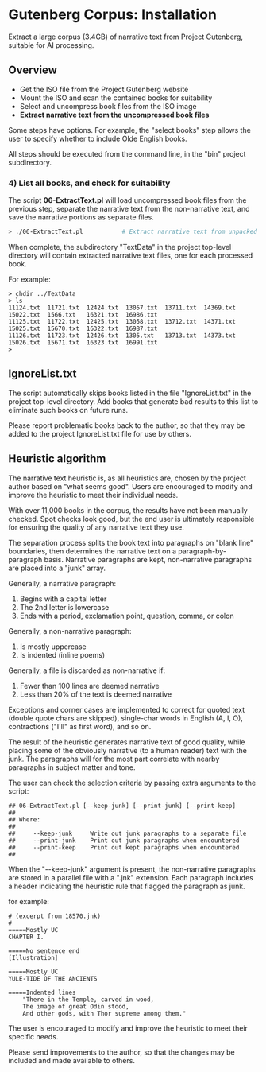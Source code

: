 # Gutenberg Corpus: Installation

Extract a large corpus (3.4GB) of narrative text from Project Gutenberg, suitable for AI processing.

## Overview

* Get the ISO file from the Project Gutenberg website
* Mount the ISO and scan the contained books for suitability
* Select and uncompress book files from the ISO image
* **Extract narrative text from the uncompressed book files**

Some steps have options. For example, the "select books" step allows the user to
specify whether to include Olde English books.

All steps should be executed from the command line, in the "bin" project subdirectory.

### 4) List all books, and check for suitability

The script **06-ExtractText.pl** will load uncompressed book files from the previous step,
separate the narrative text from the non-narrative text, and save the narrative portions
as separate files.

````bash
> ./06-ExtractText.pl           # Extract narrative text from unpacked books
````

When complete, the subdirectory "TextData" in the project top-level directory
will contain extracted narrative text files, one for each processed book.

For example:

````
> chdir ../TextData
> ls
11124.txt  11721.txt  12424.txt  13057.txt  13711.txt  14369.txt  15022.txt  1566.txt	16321.txt  16986.txt
11125.txt  11722.txt  12425.txt  13058.txt  13712.txt  14371.txt  15025.txt  15670.txt	16322.txt  16987.txt
11126.txt  11723.txt  12426.txt  1305.txt   13713.txt  14373.txt  15026.txt  15671.txt	16323.txt  16991.txt
>
````

## IgnoreList.txt

The script automatically skips books listed in the file "IgnoreList.txt" in the project
top-level directory. Add books that generate bad results to this list to eliminate
such books on future runs.

Please report problematic books back to the author, so that they may be
added to the project IgnoreList.txt file for use by others.

## Heuristic algorithm

The narrative text heuristic is, as all heuristics are, chosen by the project author based on
"what seems good". Users are encouraged to modify and improve the heuristic to meet their
individual needs.

With over 11,000 books in the corpus, the results have not been manually checked.
Spot checks look good, but the end user is ultimately responsible for ensuring the quality
of any narrative text they use.

The separation process splits the book text into paragraphs on "blank line" boundaries, then determines the
narrative text on a paragraph-by-paragraph basis. Narrative paragraphs are kept, non-narrative paragraphs
are placed into a "junk" array.

Generally, a narrative paragraph:

1) Begins with a capital letter
2) The 2nd letter is lowercase
3) Ends with a period, exclamation point, question, comma, or colon

Generally, a non-narrative paragraph:

1) Is mostly uppercase
2) Is indented (inline poems)

Generally, a file is discarded as non-narrative if:

1) Fewer than 100 lines are deemed narrative
2) Less than 20% of the text is deemed narrative

Exceptions and corner cases are implemented to correct for quoted text (double quote chars are
skipped), single-char words in English (A, I, O), contractions ("I'll" as first
word), and so on.

The result of the heuristic generates narrative text of good quality, while placing some of the
obviously narrative (to a human reader) text with the junk. The paragraphs will for the most
part  correlate with nearby paragraphs in subject matter and tone.

The user can check the selection criteria by passing extra arguments to the script:

````
## 06-ExtractText.pl [--keep-junk] [--print-junk] [--print-keep]
##
## Where:
##
##     --keep-junk     Write out junk paragraphs to a separate file
##     --print-junk    Print out junk paragraphs when encountered
##     --print-keep    Print out kept paragraphs when encountered
##
````

When the "--keep-junk" argument is present, the non-narrative paragraphs are stored in a parallel file
with a ".jnk" extension. Each paragraph includes a header indicating the heuristic rule that flagged
the paragraph as junk.

for example:

````
# (excerpt from 18570.jnk)
#
=====Mostly UC
CHAPTER I.

=====No sentence end
[Illustration]

=====Mostly UC
YULE-TIDE OF THE ANCIENTS

=====Indented lines
    "There in the Temple, carved in wood,
    The image of great Odin stood,
    And other gods, with Thor supreme among them."
````

The user is encouraged to modify and improve the heuristic to meet their specific needs.

Please send improvements to the author, so that the changes may be included
and made available to others.
